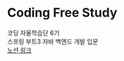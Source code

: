# Coding Free Study
코딩 자율학습단 6기  
스프링 부트3 자바 백엔드 개발 입문  
[노션 링크](https://slime-silicon-8e7.notion.site/3-2ac97cc01eaf444299460e43fe7844fc?pvs=4)
